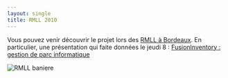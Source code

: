 ```yaml
---
layout: single
title: RMLL 2010
---
```


Vous pouvez venir découvrir le projet lors des [RMLL à Bordeaux](http://www.rmll.info). En particulier, une présentation qui faite données le jeudi 8 : [FusionInventory : gestion de parc informatique](http://2010.rmll.info/FusionInventory-gestion-de-parc-informatique)

<img src="http://2010.rmll.info/IMG/png/RMLL_2010_banniere_200x200.png" alt="RMLL baniere" />

